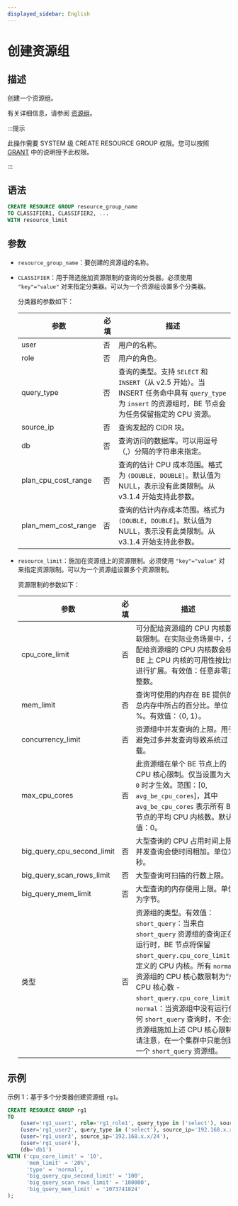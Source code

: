 ```yaml
---
displayed_sidebar: English
---
```


# 创建资源组

## 描述

创建一个资源组。

有关详细信息，请参阅 [资源组](../../../administration/resource_group.md)。

:::提示

此操作需要 SYSTEM 级 CREATE RESOURCE GROUP 权限。您可以按照 [GRANT](../account-management/GRANT.md) 中的说明授予此权限。

:::

## 语法

```SQL
CREATE RESOURCE GROUP resource_group_name 
TO CLASSIFIER1, CLASSIFIER2, ...
WITH resource_limit
```

## 参数

- `resource_group_name`：要创建的资源组的名称。

- `CLASSIFIER`：用于筛选施加资源限制的查询的分类器。必须使用 `"key"="value"` 对来指定分类器。可以为一个资源组设置多个分类器。

  分类器的参数如下：

    | **参数** | **必填** | **描述**                                              |
    | ------------- | ------------ | ------------------------------------------------------------ |
    | user          | 否           | 用户的名称。                                            |
    | role          | 否           | 用户的角色。                                            |
    | query_type    | 否           | 查询的类型。支持 `SELECT` 和 `INSERT`（从 v2.5 开始）。当 INSERT 任务命中具有 `query_type` 为 `insert` 的资源组时，BE 节点会为任务保留指定的 CPU 资源。   |
    | source_ip     | 否           | 查询发起的 CIDR 块。            |
    | db            | 否           | 查询访问的数据库。可以用逗号（,）分隔的字符串来指定。 |
    | plan_cpu_cost_range | 否     | 查询的估计 CPU 成本范围。格式为 `(DOUBLE, DOUBLE]`。默认值为 NULL，表示没有此类限制。从 v3.1.4 开始支持此参数。                  |
    | plan_mem_cost_range | 否     | 查询的估计内存成本范围。格式为 `(DOUBLE, DOUBLE]`。默认值为 NULL，表示没有此类限制。从 v3.1.4 开始支持此参数。               |

- `resource_limit`：施加在资源组上的资源限制。必须使用 `"key"="value"` 对来指定资源限制。可以为一个资源组设置多个资源限制。

  资源限制的参数如下：

    | **参数**              | **必填** | **描述**                                              |
    | -------------------------- | ------------ | ------------------------------------------------------------ |
    | cpu_core_limit             | 否           | 可分配给资源组的 CPU 内核数的软限制。在实际业务场景中，分配给资源组的 CPU 内核数会根据 BE 上 CPU 内核的可用性按比例进行扩展。有效值：任意非零正整数。 |
    | mem_limit                  | 否           | 查询可使用的内存在 BE 提供的总内存中所占的百分比。单位：%。有效值：（0, 1）。 |
    | concurrency_limit          | 否           | 资源组中并发查询的上限。用于避免过多并发查询导致系统过载。 |
    | max_cpu_cores              | 否           | 此资源组在单个 BE 节点上的 CPU 核心限制。仅当设置为大于 `0` 时才生效。范围：[0, `avg_be_cpu_cores`]，其中 `avg_be_cpu_cores` 表示所有 BE 节点的平均 CPU 内核数。默认值：0。 |
    | big_query_cpu_second_limit | 否           | 大型查询的 CPU 占用时间上限。并发查询会使时间相加。单位为秒。 |
    | big_query_scan_rows_limit  | 否           | 大型查询可扫描的行数上限。 |
    | big_query_mem_limit        | 否           | 大型查询的内存使用上限。单位为字节。 |
    | 类型                       | 否           | 资源组的类型。有效值：<br />`short_query`：当来自 `short_query` 资源组的查询正在运行时，BE 节点将保留 `short_query.cpu_core_limit` 中定义的 CPU 内核。所有 `normal` 资源组的 CPU 核心数限制为“总 CPU 核心数 - `short_query.cpu_core_limit`”。 <br />`normal`：当资源组中没有运行任何 `short_query` 查询时，不会对资源组施加上述 CPU 核心限制。 <br />请注意，在一个集群中只能创建一个 `short_query` 资源组。 |

## 示例

示例 1：基于多个分类器创建资源组 `rg1`。

```SQL
CREATE RESOURCE GROUP rg1
TO 
    (user='rg1_user1', role='rg1_role1', query_type in ('select'), source_ip='192.168.x.x/24'),
    (user='rg1_user2', query_type in ('select'), source_ip='192.168.x.x/24'),
    (user='rg1_user3', source_ip='192.168.x.x/24'),
    (user='rg1_user4'),
    (db='db1')
WITH ('cpu_core_limit' = '10',
      'mem_limit' = '20%',
      'type' = 'normal',
      'big_query_cpu_second_limit' = '100',
      'big_query_scan_rows_limit' = '100000',
      'big_query_mem_limit' = '1073741824'
);
```
